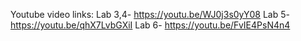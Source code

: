 Youtube video links:
Lab 3,4- https://youtu.be/WJ0j3s0yY08
Lab 5- https://youtu.be/qhX7LvbGXiI
Lab 6- https://youtu.be/FvIE4PsN4n4
